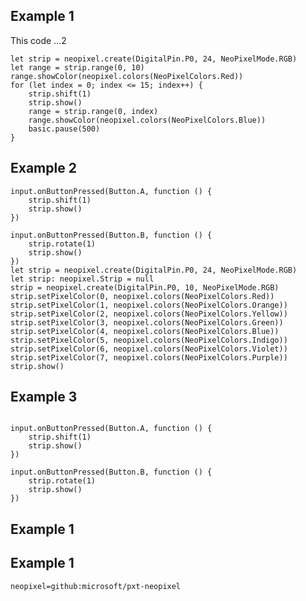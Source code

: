 ## Example 1
This code ...2


```blocks
let strip = neopixel.create(DigitalPin.P0, 24, NeoPixelMode.RGB)
let range = strip.range(0, 10)
range.showColor(neopixel.colors(NeoPixelColors.Red))
for (let index = 0; index <= 15; index++) {
    strip.shift(1)
    strip.show()
    range = strip.range(0, index)
    range.showColor(neopixel.colors(NeoPixelColors.Blue))
    basic.pause(500)
}
```
## Example 2

```blocks
input.onButtonPressed(Button.A, function () {
    strip.shift(1)
    strip.show()
})

input.onButtonPressed(Button.B, function () {
    strip.rotate(1)
    strip.show()
})
let strip = neopixel.create(DigitalPin.P0, 24, NeoPixelMode.RGB)
let strip: neopixel.Strip = null
strip = neopixel.create(DigitalPin.P0, 10, NeoPixelMode.RGB)
strip.setPixelColor(0, neopixel.colors(NeoPixelColors.Red))
strip.setPixelColor(1, neopixel.colors(NeoPixelColors.Orange))
strip.setPixelColor(2, neopixel.colors(NeoPixelColors.Yellow))
strip.setPixelColor(3, neopixel.colors(NeoPixelColors.Green))
strip.setPixelColor(4, neopixel.colors(NeoPixelColors.Blue))
strip.setPixelColor(5, neopixel.colors(NeoPixelColors.Indigo))
strip.setPixelColor(6, neopixel.colors(NeoPixelColors.Violet))
strip.setPixelColor(7, neopixel.colors(NeoPixelColors.Purple))
strip.show()

```
## Example 3
```blocks

input.onButtonPressed(Button.A, function () {
    strip.shift(1)
    strip.show()
})

input.onButtonPressed(Button.B, function () {
    strip.rotate(1)
    strip.show()
})
```

## Example 1


## Example 1

```package
neopixel=github:microsoft/pxt-neopixel
```


<script src="https://makecode.com/gh-pages-embed.js"></script><script>makeCodeRender("{{ site.makecode.home_url }}", "{{ site.github.owner_name }}/{{ site.github.repository_name }}");</script>
